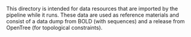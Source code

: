 This directory is intended for data resources that are imported by the pipeline while it runs. These
data are used as reference materials and consist of a data dump from BOLD (with sequences) and a 
release from OpenTree (for topological constraints).